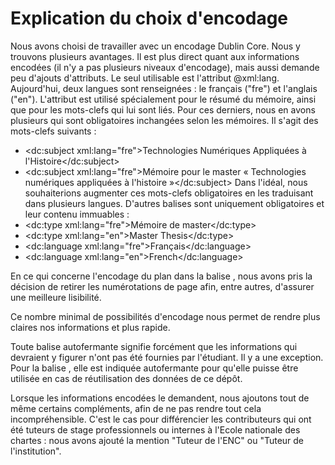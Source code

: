 # Explication du choix d'encodage

Nous avons choisi de travailler avec un encodage Dublin Core.
Nous y trouvons plusieurs avantages. Il est plus direct quant aux informations encodées (il n'y a pas plusieurs niveaux d'encodage), mais aussi demande peu d'ajouts d'attributs. Le seul utilisable est l'attribut @xml:lang. Aujourd'hui, deux langues sont renseignées : le français ("fre") et l'anglais ("en"). L'attribut est utilisé spécialement pour le résumé du mémoire, ainsi que pour les mots-clefs qui lui sont liés. Pour ces derniers, nous en avons plusieurs qui sont obligatoires inchangées selon les mémoires. Il s'agit des mots-clefs suivants :
-  <dc:subject xml:lang="fre">Technologies Numériques Appliquées à l'Histoire</dc:subject>
- <dc:subject xml:lang="fre">Mémoire pour le master « Technologies numériques appliquées à l'histoire »</dc:subject>
Dans l'idéal, nous souhaiterions augmenter ces mots-clefs obligatoires en les traduisant dans plusieurs langues. D'autres balises sont uniquement obligatoires et leur contenu immuables : 
- <dc:type xml:lang="fre">Mémoire de master</dc:type>
- <dc:type xml:lang="en">Master Thesis</dc:type>
- <dc:language xml:lang="fre">Français</dc:language>
- <dc:language xml:lang="en">French</dc:language>

En ce qui concerne l'encodage du plan dans la balise <description>, nous avons pris la décision de retirer les numérotations de page afin, entre autres, d'assurer une meilleure lisibilité.     

Ce nombre minimal de possibilités d'encodage nous permet de rendre plus claires nos informations et plus rapide. 

Toute balise autofermante signifie forcément que les informations qui devraient y figurer n'ont pas été fournies par l'étudiant.
Il y a une exception. Pour la balise <format/>, elle est indiquée autofermante pour qu'elle puisse être utilisée en cas de réutilisation des données de ce dépôt.

Lorsque les informations encodées le demandent, nous ajoutons tout de même certains compléments, afin de ne pas rendre tout cela incompréhensible. C'est le cas pour différencier les contributeurs qui ont été tuteurs de stage professionnels ou internes à l'Ecole nationale des chartes : nous avons ajouté la mention "Tuteur de l'ENC" ou "Tuteur de l'institution".
   
